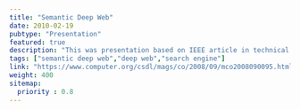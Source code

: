 ```yaml
---
title: "Semantic Deep Web"
date: 2010-02-19
pubtype: "Presentation"
featured: true
description: "This was presentation based on IEEE article in technical symposium at IIIT Hyderabad."
tags: ["semantic deep web","deep web","search engine"]
link: "https://www.computer.org/csdl/mags/co/2008/09/mco2008090095.html"
weight: 400
sitemap:
  priority : 0.8
---
```

